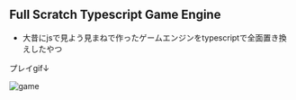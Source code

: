 ## Full Scratch Typescript Game Engine
- 大昔にjsで見よう見まねで作ったゲームエンジンをtypescriptで全面置き換えしたやつ
 
プレイgif↓

![game](https://user-images.githubusercontent.com/49093842/92311394-9984de80-eff1-11ea-8701-c7ea9e10f558.gif)
